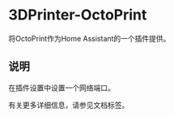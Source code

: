 # 3DPrinter-OctoPrint

将OctoPrint作为Home Assistant的一个插件提供。

## 说明

在插件设置中设置一个网络端口。

有关更多详细信息，请参见文档标签。